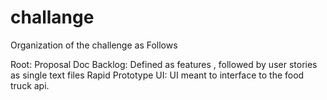 # challange

Organization of the challenge as Follows

Root: Proposal Doc 
Backlog: Defined as features , followed by user stories as single text files
Rapid Prototype UI:  UI meant to interface to the food truck api.


